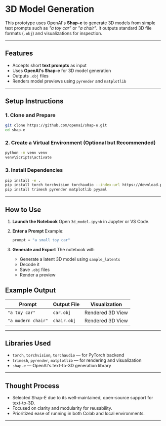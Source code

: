 #  3D Model Generation 

This prototype uses OpenAI's **Shap-e** to generate 3D models from simple text prompts such as _"a toy car"_ or _"a chair"_. It outputs standard 3D file formats (`.obj`) and visualizations for inspection.

---

##  Features

-  Accepts short **text prompts** as input
-  Uses **OpenAI's Shap-e** for 3D model generation
-  Outputs `.obj` files
-  Renders model previews using `pyrender` and `matplotlib`


---

##  Setup Instructions

### 1. Clone and Prepare

```bash
git clone https://github.com/openai/shap-e.git
cd shap-e
````

### 2. Create a Virtual Environment (Optional but Recommended)

```bash
python -m venv venv
venv\Scripts\activate
```

### 3. Install Dependencies

```bash
pip install -e .
pip install torch torchvision torchaudio --index-url https://download.pytorch.org/whl/cu121
pip install trimesh pyrender matplotlib pyyaml
```

---

## How to Use

1. **Launch the Notebook**
   Open `3d_model.ipynb` in Jupyter or VS Code.

2. **Enter a Prompt**
   Example:

   ```python
   prompt = "a small toy car"
   ```

3. **Generate and Export**
   The notebook will:

   * Generate a latent 3D model using `sample_latents`
   * Decode it
   * Save `.obj` files
   * Render a preview


## Example Output

| Prompt             | Output File | Visualization    |
| ------------------ | ----------- | ---------------- |
| `"a toy car"`      | `car.obj`   | Rendered 3D View |
| `"a modern chair"` | `chair.obj` | Rendered 3D View |

---

## Libraries Used

* `torch`, `torchvision`, `torchaudio` — for PyTorch backend
* `trimesh`, `pyrender`, `matplotlib` — for rendering and visualization
* `shap-e` — OpenAI's text-to-3D generation library

---

## Thought Process

* Selected Shap-E due to its well-maintained, open-source support for text-to-3D.
* Focused on clarity and modularity for reusability.
* Prioritized ease of running in both Colab and local environments.

---

